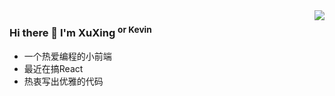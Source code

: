 <img align="right" src="https://github-readme-stats.vercel.app/api?username=xuxing409&show_icons=true&theme=radical" />

### Hi there 👋 I'm XuXing <sup>or Kevin</sup>
* 一个热爱编程的小前端
* 最近在搞React
* 热衷写出优雅的代码



<!--
**xuxing409/XuXing409** is a ✨ _special_ ✨ repository because its `README.md` (this file) appears on your GitHub profile.

Here are some ideas to get you started:

- 🔭 I’m currently working on ...
- 🌱 I’m currently learning ...
- 👯 I’m looking to collaborate on ...
- 🤔 I’m looking for help with ...
- 💬 Ask me about ...
- 📫 How to reach me: ...
- 😄 Pronouns: ...
- ⚡ Fun fact: ...
-->

